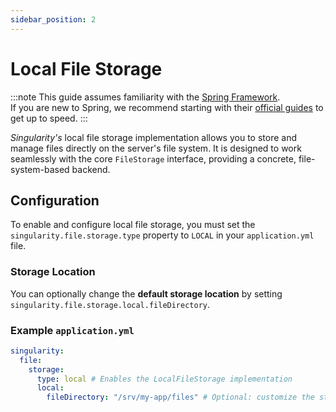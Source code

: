 ```yaml
---
sidebar_position: 2
---
```


# Local File Storage

:::note
This guide assumes familiarity with the [Spring Framework](https://spring.io).  
If you are new to Spring, we recommend starting with their [official guides](https://spring.io/quickstart) to get up to speed.
:::

*Singularity's* local file storage implementation allows you to store and manage files directly on the server's file system. It is designed to work seamlessly with the core `FileStorage` interface, providing a concrete, file-system-based backend.

## Configuration

To enable and configure local file storage, 
you must set the `singularity.file.storage.type` property to `LOCAL` in your `application.yml` file. 

### Storage Location

You can optionally change the **default storage location** by setting `singularity.file.storage.local.fileDirectory`.


### Example `application.yml`

```yaml
singularity:
  file:
    storage:
      type: local # Enables the LocalFileStorage implementation
      local:
        fileDirectory: "/srv/my-app/files" # Optional: customize the storage path
```
